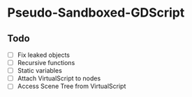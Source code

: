  Pseudo-Sandboxed-GDScript
======

## Todo

- [ ] Fix leaked objects
- [ ] Recursive functions
- [ ] Static variables
- [ ] Attach VirtualScript to nodes
- [ ] Access Scene Tree from VirtualScript
